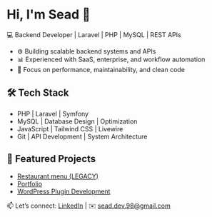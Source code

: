 # Hi, I'm Sead 👋

💻 Backend Developer | Laravel | PHP | MySQL | REST APIs  

- ⚙️ Building scalable backend systems and APIs  
- 📊 Experienced with SaaS, enterprise, and workflow automation  
- 🎯 Focus on performance, maintainability, and clean code  

## 🛠 Tech Stack
- PHP | Laravel | Symfony  
- MySQL | Database Design | Optimization  
- JavaScript | Tailwind CSS | Livewire  
- Git | API Development | System Architecture  

## 🚀 Featured Projects
- [Restaurant menu (LEGACY)](https://github.com/SeadSilajdzic/dinein)  
- [Portfolio](https://github.com/SeadSilajdzic/sead-silajdzic-website)  
- [WordPress Plugin Development](https://github.com/SeadSilajdzic/data-transfer-wp-plugin)  

📫 Let’s connect: [LinkedIn](https://www.linkedin.com/in/sead-silajdzic/) | ✉️ sead.dev.98@gmail.com
